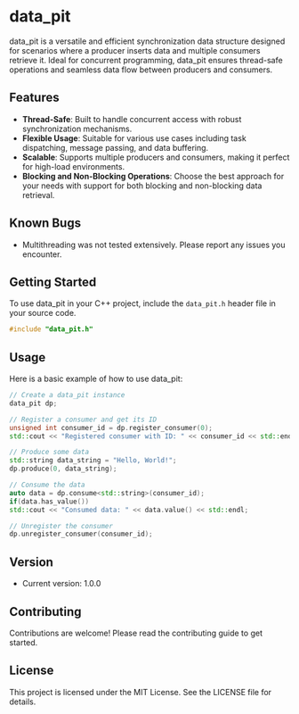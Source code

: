 # data_pit

data_pit is a versatile and efficient synchronization data structure designed for scenarios where a producer inserts data
and multiple consumers retrieve it. Ideal for concurrent programming, data_pit ensures thread-safe operations and 
seamless data flow between producers and consumers.

## Features

- **Thread-Safe**: Built to handle concurrent access with robust synchronization mechanisms.
- **Flexible Usage**: Suitable for various use cases including task dispatching, message passing, and data buffering.
- **Scalable**: Supports multiple producers and consumers, making it perfect for high-load environments.
- **Blocking and Non-Blocking Operations**: Choose the best approach for your needs with support for both blocking and non-blocking data retrieval.

## Known Bugs

- Multithreading was not tested extensively. Please report any issues you encounter.

## Getting Started

To use data_pit in your C++ project, include the `data_pit.h` header file in your source code.

```cpp
#include "data_pit.h"
```

## Usage

Here is a basic example of how to use data_pit:

```cpp
// Create a data_pit instance
data_pit dp;

// Register a consumer and get its ID
unsigned int consumer_id = dp.register_consumer(0);
std::cout << "Registered consumer with ID: " << consumer_id << std::endl;

// Produce some data
std::string data_string = "Hello, World!";
dp.produce(0, data_string);

// Consume the data
auto data = dp.consume<std::string>(consumer_id);
if(data.has_value())
std::cout << "Consumed data: " << data.value() << std::endl;

// Unregister the consumer
dp.unregister_consumer(consumer_id);
```

## Version

- Current version: 1.0.0

## Contributing

Contributions are welcome! Please read the contributing guide to get started.

## License

This project is licensed under the MIT License. See the LICENSE file for details.